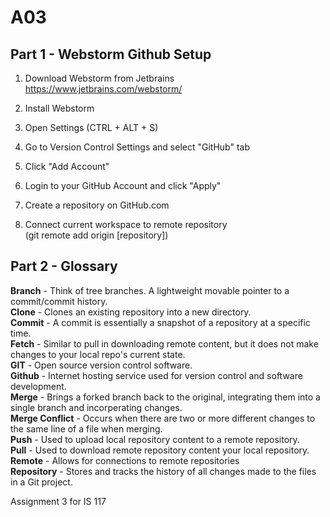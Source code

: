 # A03

## Part 1 - Webstorm Github Setup
1. Download Webstorm from Jetbrains <br>
https://www.jetbrains.com/webstorm/ <br>

2. Install Webstorm <br>

3. Open Settings (CTRL + ALT + S) <br>
4. Go to Version Control Settings  and select "GitHub" tab <br>
5. Click "Add Account" <br>
6. Login to your GitHub Account and click "Apply" <br>
7. Create a repository on GitHub.com <br>
8. Connect current workspace to remote repository <br>
    (git remote add origin [repository])<br>

## Part 2 - Glossary

**Branch** - Think of tree branches. A lightweight movable pointer to a commit/commit history.<br>
**Clone** - Clones an existing repository into a new directory.<br>
**Commit** - A commit is essentially a snapshot of a repository at a specific time.<br>
**Fetch** - Similar to pull in downloading remote content, but it does not make changes to your local repo's current state.<br>
**GIT** - Open source version control software.<br>
**Github** - Internet hosting service used for version control and software development.<br>
**Merge** - Brings a forked branch back to the original, integrating them into a single branch and incorperating changes.<br>
**Merge Conflict** - Occurs when there are two or more different changes to the same line of a file when merging.<br>
**Push** - Used to upload local repository content to a remote repository.<br>
**Pull** - Used to download remote repository content your local repository.<br>
**Remote** - Allows for connections to remote repositories<br>
**Repository** - Stores and tracks the history of all changes made to the files in a Git project.<br>

Assignment 3 for IS 117
